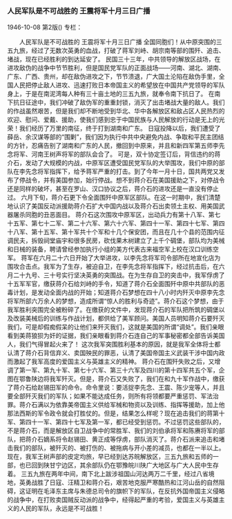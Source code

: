 ### 人民军队是不可战胜的  王震将军十月三日广播

1946-10-08
第2版()
专栏：

　　人民军队是不可战胜的
    王震将军十月三日广播
    全国同胞们！从中原突围的三五九旅，经过了无数次英勇的血战，打破了蒋军刘峙、胡宗南等部的围歼、追击、堵战，现在已经胜利的到达延安了。
    民国三十三年，中共领导的解放区战场，在进攻敌伪的战争中节节胜利，但是国民党军队的正面战场——河南、湖北、湖南、广东、广西、贵州，却在敌伪进攻之下，节节溃退，广大国土沦陷在敌伪手里，全国人民把停止敌人进攻、迅速打败日本帝国主义的希望放在中国共产党领导的军队身上，于是在南泥湾每人种有三十亩土地的三五九旅，就奉令南下抗日了。
    在南下抗日征途中，我们冲破了敌伪军的重重封锁，消灭了出击堵战大量的敌人。我们的作战虽然艰苦，但是我们却不断地受到华北、华中各解放区和敌占区人民热烈的欢迎、慰问、爱戴、援助，使我们感到忠于中国民族与人民解放的行动是无上的光荣！我们经历了万里的南征，终于打到湖南和广东。
    日寇投降以后，我们遭受了薛岳、余汉谋等部的“围剿”，我们因为执行中共中央避免内战、争取和平民主团结的方针，忍痛告别了湖南和广东的人民，撤回到中原来，并且和新四军第五师李先念将军、河南王树声将军的部队会合了。
    可是，双十协定签订后，背信违约的蒋介石，发动了大规模的内战，中原军区遭受国民党军队的大举围攻，我们中原的部队在李先念将军指挥下，给予蒋军严重的打击。到了今年一月十日，国共两党又发布了停战令，并有美国参加，始行停战。想不到蒋介石在美国援助之下，对停战令还是同样的破坏，甚至在罗山、汉口协议之后，蒋介石的进攻还是一直没有停止过。
    六月下旬，蒋介石更下令全面围歼中原军区部队。在这一时期中，我们清楚地认识了美国反动派援助蒋介石扩大中国内战以及蒋介石出卖领土主权、用美国武器屠杀同胞的丑恶面目。
    蒋介石这次围攻中原军区，出动兵力有第十八军、第七十五军、第七十二军、第二十六军、第六十六军、第四十一军、第四十七军、第四十八军、第十五军、第十军共十个军和十几个保安团，而且在几十个县的范围内征调民夫，拆毁祠堂庙宇和很多民房，砍伐果木树建立了上千个碉堡，部队均为美械和日械的装备，聘请曾经参加执行小组的美方代表古来福空军上校在汉口训练空军。
    蒋军在六月二十六日开始了大举进攻，以李先念将军司令部所在地宣化店为围攻合击点。我军为了生存，被迫自卫，在李先念将军指挥下，经过抗击后，在六月二十九号、三十号实行坚决英勇的突围战。在为生存自卫的突击中，我军俘虏了十五军军官，缴获蒋介石给刘峙的手令，知道了蒋介石全面围歼中原中共部队的恶毒计划，是发动全面内战的开始；知道蒋介石梦想在四十八小时内歼灭中原李先念将军所部六万余人的梦想，造成所谓“惊人的胜利与奇迹”。蒋介石这个梦想，由于我军胜利突围完全被粉碎了。在缴获的文件中，发现蒋介石的军队把所筑的碉堡以及改装美械后的训练与作战计划，都供给了美军顾问。美国人员明知蒋介石要歼灭我们，可是却假痴假呆的让他们来歼灭我们，这就是美国的所谓“调处”。我们亲眼看到美蒋狼狈为奸的证据，我们亲眼看到蒋介石连自己的军事秘密都全部告诉美国人，我们气得冒起火来了！
    这次我军突围胜利基本的原因，就是我军全体将士都认清了蒋介石背信弃义、卖国殃民的罪恶，认清了美国帝国主义武装干涉中国内政而激起了我军高度的爱国主义与英雄主义的精神。
    蒋介石在围歼失败之后，又增调了第一军、第九十军、第七十六军、第三十六军及四川的第十四军共五个军，企图在鄂鲁陕边将我军歼灭。但是，蒋介石又失败了，我们在和九十军作战中，缴获了蒋介石给赵锡田军的命令。命令里说：要活捉李先念、王震、陈少宠等人，并且要全部歼灭我们的军队；如果不能达成任务，则所有将领都要严重惩罚、军法治罪。蒋介石满以为依靠美帝国主义供给军械和物资以及训练、指挥等援助，加上他那法西斯的军令政令就会打胜仗的。但是，结果怎么样呢？现在追击我们的蒋第十军、第四十一军、第四十七军及第一军，都已经受到惩罚。不过惩罚这些部队的，不是蒋介石，而是解放区自卫战争中的常胜军、我们的刘伯承将军和陈赓将军的部队，把蒋介石嫡系将令赵锡田、黄正成等俘虏，部队消灭了。蒋介石派来追击和堵击我们的部队，被歼灭的、被打伤的、被拖病与开小差的减员，也都在一半以上。
    现在，我军王树声部的皮定均旅，早已经到达苏皖解放区，三五九旅和五师的一部，也已回到陕甘宁边区，其余部队仍在鄂豫皖川陕广大地区与广大人民中生存着。
    三五九旅在两年中间，南下北上跋涉祖国山河达两万二千里，经过八省境地，英勇战胜了日寇、汪精卫和蒋介石，艰苦地克服严寒酷热和江河山岳的自然阻碍，这证明在毛泽东主席与朱德总司令的旗帜下的军队，在反抗外国帝国主义侵略的战争中，在打败卖国贼反动派的战争中，经得起严重的考验，爱国主义与英雄主义的人民的军队，永远是不可战胜！

